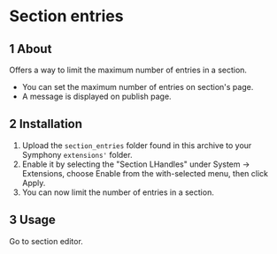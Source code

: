 Section entries
==============

## 1 About ##

Offers a way to limit the maximum number of entries in a section.

* You can set the maximum number of entries on section's page.
* A message is displayed on publish page.


## 2 Installation ##

1. Upload the `section_entries` folder found in this archive to your Symphony `extensions'` folder.
2. Enable it by selecting the "Section LHandles" under System -> Extensions, choose Enable from the with-selected menu, then click Apply.
3. You can now limit the number of entries in a section.


## 3 Usage ##

Go to section editor.
